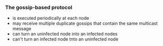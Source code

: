 ### The gossip-based protocol
- is executed periodically at each node
- may receive multiple duplicate gossips that contain the same multicast message
- can turn an uninfected node into an infected nodes
- can't turn an infected node tnto an uninfected node  